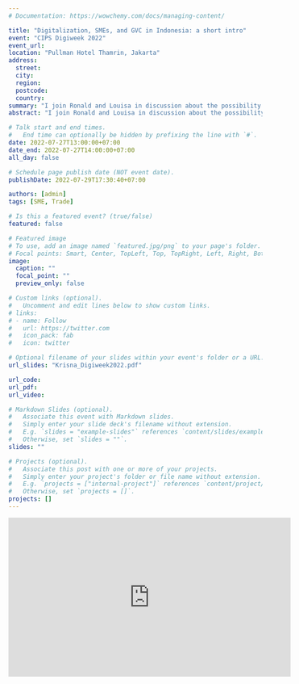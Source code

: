 ```yaml
---
# Documentation: https://wowchemy.com/docs/managing-content/

title: "Digitalization, SMEs, and GVC in Indonesia: a short intro"
event: "CIPS Digiweek 2022"
event_url: 
location: "Pullman Hotel Thamrin, Jakarta"
address:
  street:
  city:
  region:
  postcode:
  country:
summary: "I join Ronald and Louisa in discussion about the possibility of Small and Medium Enterprise in Indonesia to use digitalization to join Global Value Chain."
abstract: "I join Ronald and Louisa in discussion about the possibility of Small and Medium Enterprise in Indonesia to use digitalization to join Global Value Chain."

# Talk start and end times.
#   End time can optionally be hidden by prefixing the line with `#`.
date: 2022-07-27T13:00:00+07:00
date_end: 2022-07-27T14:00:00+07:00
all_day: false

# Schedule page publish date (NOT event date).
publishDate: 2022-07-29T17:30:40+07:00

authors: [admin]
tags: [SME, Trade]

# Is this a featured event? (true/false)
featured: false

# Featured image
# To use, add an image named `featured.jpg/png` to your page's folder. 
# Focal points: Smart, Center, TopLeft, Top, TopRight, Left, Right, BottomLeft, Bottom, BottomRight.
image:
  caption: ""
  focal_point: ""
  preview_only: false

# Custom links (optional).
#   Uncomment and edit lines below to show custom links.
# links:
# - name: Follow
#   url: https://twitter.com
#   icon_pack: fab
#   icon: twitter

# Optional filename of your slides within your event's folder or a URL.
url_slides: "Krisna_Digiweek2022.pdf"

url_code:
url_pdf:
url_video:

# Markdown Slides (optional).
#   Associate this event with Markdown slides.
#   Simply enter your slide deck's filename without extension.
#   E.g. `slides = "example-slides"` references `content/slides/example-slides.md`.
#   Otherwise, set `slides = ""`.
slides: ""

# Projects (optional).
#   Associate this post with one or more of your projects.
#   Simply enter your project's folder or file name without extension.
#   E.g. `projects = ["internal-project"]` references `content/project/deep-learning/index.md`.
#   Otherwise, set `projects = []`.
projects: []
---
```


<iframe width="560" height="315" src="https://www.youtube.com/embed/gcbXPJl-L34" title="YouTube video player" frameborder="0" allow="accelerometer; autoplay; clipboard-write; encrypted-media; gyroscope; picture-in-picture" allowfullscreen></iframe>